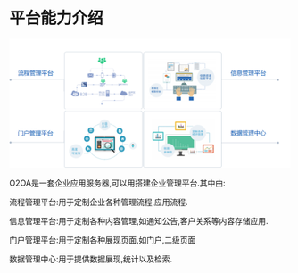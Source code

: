 # 平台能力介绍

![](../.gitbook/assets/image%20%285%29.png)

O2OA是一套企业应用服务器,可以用搭建企业管理平台.其中由:

流程管理平台:用于定制企业各种管理流程,应用流程.

信息管理平台:用于定制各种内容管理,如通知公告,客户关系等内容存储应用.

门户管理平台:用于定制各种展现页面,如门户,二级页面

数据管理中心:用于提供数据展现,统计以及检索.


